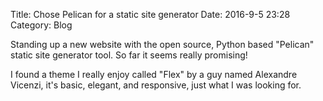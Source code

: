 Title: Chose Pelican for a static site generator
Date: 2016-9-5 23:28
Category: Blog

Standing up a new website with the open source, Python based "Pelican" static site generator tool. So far it seems really promising!

I found a theme I really enjoy called "Flex" by a guy named Alexandre Vicenzi, it's basic, elegant, and responsive, just what I was looking for.
